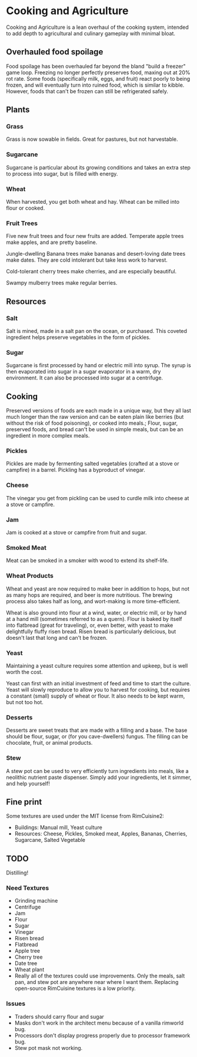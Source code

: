 # Cooking and Agriculture
Cooking and Agriculture is a lean overhaul of the cooking system, intended to add depth to agricultural and culinary gameplay with minimal bloat.
## Overhauled food spoilage
Food spoilage has been overhauled far beyond the bland "build a freezer" game loop. Freezing no longer perfectly preserves food, maxing out at 20% rot rate. Some foods (specifically milk, eggs, and fruit) react poorly to being frozen, and will eventually turn into ruined food, which is similar to kibble. However, foods that can't be frozen can still be refrigerated safely.
## Plants
### Grass
Grass is now sowable in fields. Great for pastures, but not harvestable.
### Sugarcane
Sugarcane is particular about its growing conditions and takes an extra step to process into sugar, but is filled with energy.
### Wheat
When harvested, you get both wheat and hay. Wheat can be milled into flour or cooked.
### Fruit Trees
Five new fruit trees and four new fruits are added. Temperate apple trees make apples, and are pretty baseline.

Jungle-dwelling Banana trees make bananas and desert-loving date trees make dates. They are cold intolerant but take less work to harvest.

Cold-tolerant cherry trees make cherries, and are especially beautiful.

Swampy mulberry trees make regular berries.
## Resources
### Salt
Salt is mined, made in a salt pan on the ocean, or purchased. This coveted ingredient helps preserve vegetables in the form of pickles.
### Sugar
Sugarcane is first processed by hand or electric mill into syrup. The syrup is then evaporated into sugar in a sugar evaporator in a warm, dry environment. It can also be processed into sugar at a centrifuge.
## Cooking
Preserved versions of foods are each made in a unique way, but they all last much longer than the raw version and can be eaten plain like berries (but without the risk of food poisoning), or cooked into meals.;
Flour, sugar, preserved foods, and bread can't be used in simple meals, but can be an ingredient in more complex meals.
### Pickles
Pickles are made by fermenting salted vegetables (crafted at a stove or campfire) in a barrel. Pickling has a byproduct of vinegar.
### Cheese
The vinegar you get from pickling can be used to curdle milk into cheese at a stove or campfire.
### Jam
Jam is cooked at a stove or campfire from fruit and sugar.
### Smoked Meat
Meat can be smoked in a smoker with wood to extend its shelf-life.
### Wheat Products
Wheat and yeast are now required to make beer in addition to hops, but not as many hops are required, and beer is more nutritious. The brewing process also takes half as long, and wort-making is more time-efficient.

Wheat is also ground into flour at a wind, water, or electric mill, or by hand at a hand mill (sometimes referred to as a quern). Flour is baked by itself into flatbread (great for traveling), or, even better, with yeast to make delightfully fluffy risen bread. Risen bread is particularly delicious, but doesn't last that long and can't be frozen.
### Yeast
Maintaining a yeast culture requires some attention and upkeep, but is well worth the cost.

Yeast can first with an initial investment of feed and time to start the culture. Yeast will slowly reproduce to allow you to harvest for cooking, but requires a constant (small) supply of wheat or flour. It also needs to be kept warm, but not too hot.
### Desserts
Desserts are sweet treats that are made with a filling and a base. The base should be flour, sugar, or (for you cave-dwellers) fungus. The filling can be chocolate, fruit, or animal products.
### Stew
A stew pot can be used to very efficiently turn ingredients into meals, like a neolithic nutrient paste dispenser. Simply add your ingredients, let it simmer, and help yourself!

## Fine print
Some textures are used under the MIT license from RimCuisine2:
* Buildings: Manual mill, Yeast culture
* Resources: Cheese, Pickles, Smoked meat, Apples, Bananas, Cherries, Sugarcane, Salted Vegetable

## TODO
Distilling!
### Need Textures
* Grinding machine
* Centrifuge
* Jam
* Flour
* Sugar
* Vinegar
* Risen bread
* Flatbread
* Apple tree
* Cherry tree
* Date tree
* Wheat plant
* Really all of the textures could use improvements. Only the meals, salt pan, and stew pot are anywhere near where I want them. Replacing open-source RimCuisine textures is a low priority.

### Issues
* Traders should carry flour and sugar
* Masks don't work in the architect menu because of a vanilla rimworld bug.
* Processors don't display progress properly due to processor framework bug.
* Stew pot mask not working.
